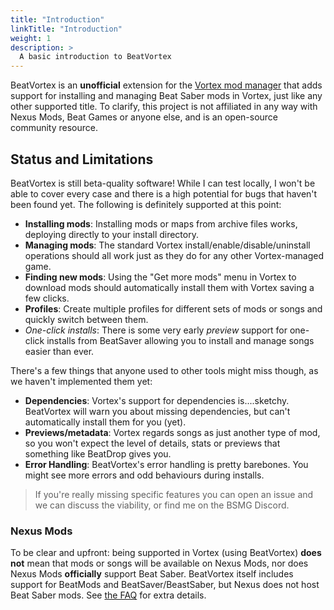 ```yaml
---
title: "Introduction"
linkTitle: "Introduction"
weight: 1
description: >
  A basic introduction to BeatVortex
---
```


BeatVortex is an **unofficial** extension for the [Vortex mod manager](https://www.nexusmods.com/about/vortex/) that adds support for installing and managing Beat Saber mods in Vortex, just like any other supported title. To clarify, this project is not affiliated in any way with Nexus Mods, Beat Games or anyone else, and is an open-source community resource.

## Status and Limitations

BeatVortex is still beta-quality software! While I can test locally, I won't be able to cover every case and there is a high potential for bugs that haven't been found yet. The following is definitely supported at this point:

- **Installing mods**: Installing mods or maps from archive files works, deploying directly to your install directory.
- **Managing mods**: The standard Vortex install/enable/disable/uninstall operations should all work just as they do for any other Vortex-managed game.
- **Finding new mods**: Using the "Get more mods" menu in Vortex to download mods should automatically install them with Vortex saving a few clicks.
- **Profiles**: Create multiple profiles for different sets of mods or songs and quickly switch between them.
- *One-click installs*: There is some very early *preview* support for one-click installs from BeatSaver allowing you to install and manage songs easier than ever.

There's a few things that anyone used to other tools might miss though, as we haven't implemented them yet:

- **Dependencies**: Vortex's support for dependencies is....sketchy. BeatVortex will warn you about missing dependencies, but can't automatically install them for you (yet).
- **Previews/metadata**: Vortex regards songs as just another type of mod, so you won't expect the level of details, stats or previews that something like BeatDrop gives you.
- **Error Handling**: BeatVortex's error handling is pretty barebones. You might see more errors and odd behaviours during installs.

> If you're really missing specific features you can open an issue and we can discuss the viability, or find me on the BSMG Discord.

### Nexus Mods

To be clear and upfront: being supported in Vortex (using BeatVortex) **does not** mean that mods or songs will be available on Nexus Mods, nor does Nexus Mods **officially** support Beat Saber. BeatVortex itself includes support for BeatMods and BeatSaver/BeastSaber, but Nexus does not host Beat Saber mods. See [the FAQ](/docs/introduction/faq) for extra details.